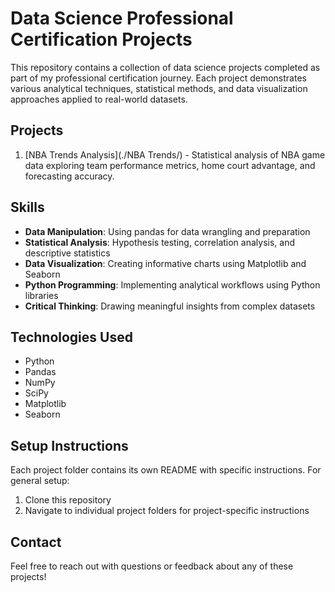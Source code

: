 # Data Science Professional Certification Projects

This repository contains a collection of data science projects completed as part of my professional certification journey. Each project demonstrates various analytical techniques, statistical methods, and data visualization approaches applied to real-world datasets.

## Projects

1. [NBA Trends Analysis](./NBA Trends/) - Statistical analysis of NBA game data exploring team performance metrics, home court advantage, and forecasting accuracy.

## Skills

- **Data Manipulation**: Using pandas for data wrangling and preparation
- **Statistical Analysis**: Hypothesis testing, correlation analysis, and descriptive statistics
- **Data Visualization**: Creating informative charts using Matplotlib and Seaborn
- **Python Programming**: Implementing analytical workflows using Python libraries
- **Critical Thinking**: Drawing meaningful insights from complex datasets

## Technologies Used

- Python
- Pandas
- NumPy
- SciPy
- Matplotlib
- Seaborn

## Setup Instructions

Each project folder contains its own README with specific instructions. For general setup:

1. Clone this repository
2. Navigate to individual project folders for project-specific instructions

## Contact

Feel free to reach out with questions or feedback about any of these projects!